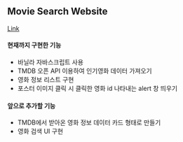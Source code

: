 ## Movie Search Website
[Link](https://xszvvfm.github.io/Movie-Search/)

#### 현재까지 구현한 기능
- 바닐라 자바스크립트 사용
- TMDB 오픈 API 이용하여 인기영화 데이터 가져오기
- 영화 정보 리스트 구현
- 포스터 이미지 클릭 시 클릭한 영화 id 나타내는 alert 창 띄우기

#### 앞으로 추가할 기능
- TMDB에서 받아온 영화 정보 데이터 카드 형태로 만들기
- 영화 검색 UI 구현
